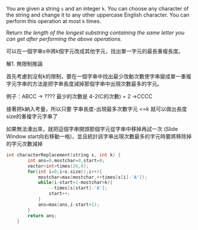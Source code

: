 You are given a string `s` and an integer `k`. You can choose any character of the string and change it to any other uppercase English character. You can perform this operation at most `k` times.

Return _the length of the longest substring containing the same letter you can get after performing the above operations_.

可以在一個字串s中將k個字元改成其他字元，找出單一字元的最長重複長度。


解1.  無限制推論

首先考慮到沒有k的限制，要在一個字串中找出最少改動次數使字串變成單一重複字元字串的方法是把字串長度減掉那個字串中出現次數最多的字元。

例子：ABCC → ???? 最少的次數是 4-2(C的次數) = 2 →CCCC

接著把k納入考量，所以只要 字串長度-出現最多次數字元 <=k 就可以做出長度size的重複字元字串了

如果無法湊出來，就把這個字串開頭那個字元從字串中移掉再試一次 (Slide Window start向右移動一格)，並且統計該字串出現次數最多的字元時要將移除掉的字元次數減掉


```cpp
int characterReplacement(string s, int k) {
        int ans=0,mostchar=0,start=0;
        vector<int>times(26,0);
        for(int i=0;i<s.size();i++){
            mostchar=max(mostchar,++times[s[i]-'A']);
            while(i-start+1-mostchar>k){
                --times[s[start]-'A'];
                start++;
            }
            ans=max(ans,i-start+1);
        }
        return ans;
    }
```